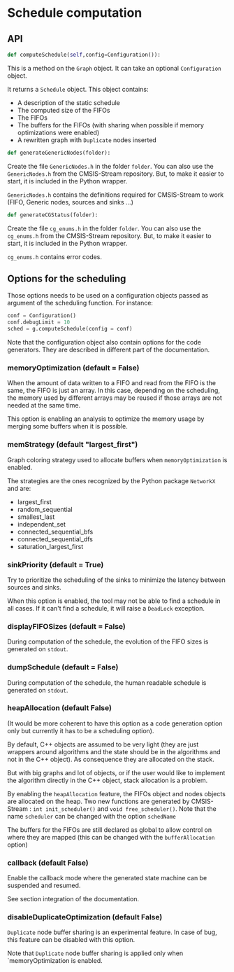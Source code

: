 # Schedule computation

## API

```python
def computeSchedule(self,config=Configuration()):
```

This is a method on the `Graph` object. It can take an optional `Configuration` object.

It returns a `Schedule` object. This object contains:

* A description of the static schedule
* The computed size of the FIFOs
* The FIFOs
* The buffers for the FIFOs (with sharing when possible if memory optimizations were enabled)
* A rewritten graph with `Duplicate` nodes inserted

```python
def generateGenericNodes(folder):
```

Create the file `GenericNodes.h` in the folder `folder`. You can also use the `GenericNodes.h` from the CMSIS-Stream repository. But, to make it easier to start, it is included in the Python wrapper.

`GenericNodes.h` contains the definitions required for CMSIS-Stream to work (FIFO, Generic nodes, sources and sinks ...)

```python
def generateCGStatus(folder):
```

Create the file `cg_enums.h` in the folder `folder`. You can also use the `cg_enums.h` from the CMSIS-Stream repository. But, to make it easier to start, it is included in the Python wrapper.

`cg_enums.h` contains error codes.

## Options for the scheduling

Those options needs to be used on a configuration objects passed as argument of the scheduling function. For instance:

```python
conf = Configuration()
conf.debugLimit = 10
sched = g.computeSchedule(config = conf)
```

Note that the configuration object also contain options for the code generators. They are described in different part of the documentation.

### memoryOptimization (default = False)

When the amount of data written to a FIFO and read from the FIFO is the same, the FIFO is just an array. In this case, depending on the scheduling, the memory used by different arrays may be reused if those arrays are not needed at the same time.

This option is enabling an analysis to optimize the memory usage by merging some buffers when it is possible.

### memStrategy (default "largest_first")

Graph coloring strategy used to allocate buffers when `memoryOptimization` is enabled.

The strategies are the ones recognized by the Python package `NetworkX` and are:

* largest_first
* random_sequential
* smallest_last
* independent_set
* connected_sequential_bfs
* connected_sequential_dfs
* saturation_largest_first

### sinkPriority (default = True)

Try to prioritize the scheduling of the sinks to minimize the latency between sources and sinks.

When  this option is enabled, the tool may not be able to find a schedule in all cases. If it can't find a schedule, it will raise a `DeadLock` exception.

### displayFIFOSizes (default = False)

During computation of the schedule, the evolution of the FIFO sizes is generated on `stdout`.

### dumpSchedule (default = False)

During computation of the schedule, the human readable schedule is generated on `stdout`.

### heapAllocation (default False)

(It would be more coherent to have this option as a code generation option only but currently it has to be a scheduling option).

By default, C++ objects are assumed to be very light (they are just wrappers around algorithms and the state should be in the algorithms and not in the C++ object). As consequence they are allocated on the stack.

But  with big graphs and lot of objects, or if the user would like to implement the algorithm directly in the C++ object, stack allocation is a problem.

By enabling the `heapAllocation` feature, the FIFOs object and nodes objects are allocated on the heap. Two new functions are generated by CMSIS-Stream : `int init_scheduler()` and `void free_scheduler()`. Note that the name `scheduler` can be changed with the option `schedName`

The buffers for the FIFOs are still declared as global to allow control on where they are mapped (this can be changed with the `bufferAllocation` option)

### callback (default False)

Enable the callback mode where the generated state machine can be suspended and resumed.

See section integration of the documentation.

### disableDuplicateOptimization (default False)

`Duplicate` node buffer sharing is an experimental feature. In case of bug, this feature can be disabled with this option.

Note that `Duplicate` node buffer sharing is applied only when `memoryOptimization is enabled.